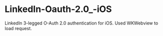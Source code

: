 # LinkedIn-Oauth-2.0_-iOS
LinkedIn 3-legged O-Auth 2.0 authentication for iOS. Used WKWebview to load request. 
